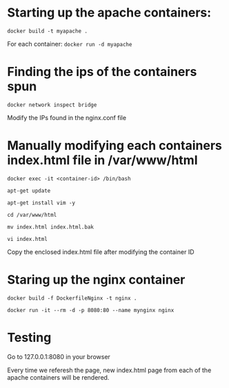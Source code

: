 # Starting up the apache containers:

```docker build -t myapache .```

For each container:
```docker run -d myapache```

# Finding the ips of the containers spun

```docker network inspect bridge```

Modify the IPs found in the nginx.conf file 


# Manually modifying each containers index.html file in /var/www/html

```docker exec -it <container-id> /bin/bash```

```apt-get update```

```apt-get install vim -y```

```cd /var/www/html```

```mv index.html index.html.bak```

```vi index.html```

Copy the enclosed index.html file after modifying the container ID

# Staring up the nginx container

```docker build -f DockerfileNginx -t nginx .```

```docker run -it --rm -d -p 8080:80 --name mynginx nginx```

# Testing

Go to 127.0.0.1:8080 in your browser

Every time we referesh the page, new index.html page from each of the apache containers will be rendered.
